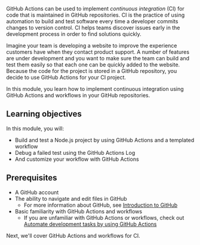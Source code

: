 GitHub Actions can be used to implement *continuous integration* (CI) for code that is maintained in GitHub repositories. CI is the practice of using automation to build and test software every time a developer commits changes to version control. CI helps teams discover issues early in the development process in order to find solutions quickly.

Imagine your team is developing a website to improve the experience customers have when they contact product support. A number of features are under development and you want to make sure the team can build and test them easily so that each one can be quickly added to the website. Because the code for the project is stored in a GitHub repository, you decide to use GitHub Actions for your CI project.

In this module, you learn how to implement continuous integration using GitHub Actions and workflows in your GitHub repositories.

## Learning objectives

In this module, you will:

- Build and test a Node.js project by using GitHub Actions and a templated workflow
- Debug a failed test using the GitHub Actions Log
-  And customize your workflow with GitHub Actions

## Prerequisites

- A GitHub account
- The ability to navigate and edit files in GitHub
  - For more information about GitHub, see [Introduction to GitHub](https://learn.microsoft.com/en-us/training/modules/introduction-to-github)
- Basic familiarity with GitHub Actions and workflows
  - If you are unfamiliar with GitHub Actions or workflows, check out [Automate development tasks by using GitHub Actions](https://learn.microsoft.com/en-us/training/modules/github-actions-automate-tasks/)

Next, we'll cover GitHub Actions and workflows for CI.
